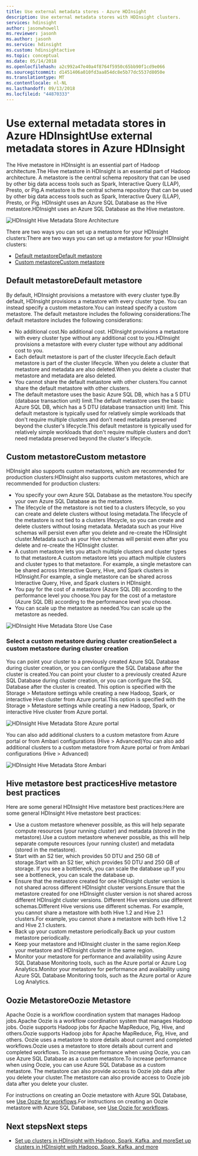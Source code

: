 ```yaml
---
title: Use external metadata stores - Azure HDInsight
description: Use external metadata stores with HDInsight clusters.
services: hdinsight
author: jasonwhowell
ms.reviewer: jasonh
ms.author: jasonh
ms.service: hdinsight
ms.custom: hdinsightactive
ms.topic: conceptual
ms.date: 05/14/2018
ms.openlocfilehash: a2c992a47e40a4f8764f5950c65bb90f1cd9e066
ms.sourcegitcommit: d1451406a010fd3aa854dc8e5b77dc5537d8050e
ms.translationtype: MT
ms.contentlocale: nl-NL
ms.lasthandoff: 09/13/2018
ms.locfileid: "44870333"
---
```

# <a name="use-external-metadata-stores-in-azure-hdinsight"></a><span data-ttu-id="aed8e-103">Use external metadata stores in Azure HDInsight</span><span class="sxs-lookup"><span data-stu-id="aed8e-103">Use external metadata stores in Azure HDInsight</span></span>

<span data-ttu-id="aed8e-104">The Hive metastore in HDInsight is an essential part of Hadoop architecture.</span><span class="sxs-lookup"><span data-stu-id="aed8e-104">The Hive metastore in HDInsight is an essential part of Hadoop architecture.</span></span> <span data-ttu-id="aed8e-105">A metastore is the central schema repository that can be used by other big data access tools such as Spark, Interactive Query (LLAP), Presto, or Pig.</span><span class="sxs-lookup"><span data-stu-id="aed8e-105">A metastore is the central schema repository that can be used by other big data access tools such as Spark, Interactive Query (LLAP), Presto, or Pig.</span></span> <span data-ttu-id="aed8e-106">HDInsight uses an Azure SQL Database as the Hive metastore.</span><span class="sxs-lookup"><span data-stu-id="aed8e-106">HDInsight uses an Azure SQL Database as the Hive metastore.</span></span>

![HDInsight Hive Metadata Store Architecture](./media/hdinsight-use-external-metadata-stores/metadata-store-architecture.png)

<span data-ttu-id="aed8e-108">There are two ways you can set up a metastore for your HDInsight clusters:</span><span class="sxs-lookup"><span data-stu-id="aed8e-108">There are two ways you can set up a metastore for your HDInsight clusters:</span></span>

* [<span data-ttu-id="aed8e-109">Default metastore</span><span class="sxs-lookup"><span data-stu-id="aed8e-109">Default metastore</span></span>](#default-metastore)
* [<span data-ttu-id="aed8e-110">Custom metastore</span><span class="sxs-lookup"><span data-stu-id="aed8e-110">Custom metastore</span></span>](#custom-metastore)

## <a name="default-metastore"></a><span data-ttu-id="aed8e-111">Default metastore</span><span class="sxs-lookup"><span data-stu-id="aed8e-111">Default metastore</span></span>

<span data-ttu-id="aed8e-112">By default, HDInsight provisions a metastore with every cluster type.</span><span class="sxs-lookup"><span data-stu-id="aed8e-112">By default, HDInsight provisions a metastore with every cluster type.</span></span> <span data-ttu-id="aed8e-113">You can instead specify a custom metastore.</span><span class="sxs-lookup"><span data-stu-id="aed8e-113">You can instead specify a custom metastore.</span></span> <span data-ttu-id="aed8e-114">The default metastore includes the following considerations:</span><span class="sxs-lookup"><span data-stu-id="aed8e-114">The default metastore includes the following considerations:</span></span>
- <span data-ttu-id="aed8e-115">No additional cost.</span><span class="sxs-lookup"><span data-stu-id="aed8e-115">No additional cost.</span></span> <span data-ttu-id="aed8e-116">HDInsight provisions a metastore with every cluster type without any additional cost to you.</span><span class="sxs-lookup"><span data-stu-id="aed8e-116">HDInsight provisions a metastore with every cluster type without any additional cost to you.</span></span>
- <span data-ttu-id="aed8e-117">Each default metastore is part of the cluster lifecycle.</span><span class="sxs-lookup"><span data-stu-id="aed8e-117">Each default metastore is part of the cluster lifecycle.</span></span> <span data-ttu-id="aed8e-118">When you delete a cluster that metastore and metadata are also deleted.</span><span class="sxs-lookup"><span data-stu-id="aed8e-118">When you delete a cluster that metastore and metadata are also deleted.</span></span>
- <span data-ttu-id="aed8e-119">You cannot share the default metastore with other clusters.</span><span class="sxs-lookup"><span data-stu-id="aed8e-119">You cannot share the default metastore with other clusters.</span></span>
- <span data-ttu-id="aed8e-120">The default metastore uses the basic Azure SQL DB, which has a 5 DTU (database transaction unit) limit.</span><span class="sxs-lookup"><span data-stu-id="aed8e-120">The default metastore uses the basic Azure SQL DB, which has a 5 DTU (database transaction unit) limit.</span></span>
<span data-ttu-id="aed8e-121">This default metastore is typically used for relatively simple workloads that don't require multiple clusters and don’t need metadata preserved beyond the cluster's lifecycle.</span><span class="sxs-lookup"><span data-stu-id="aed8e-121">This default metastore is typically used for relatively simple workloads that don't require multiple clusters and don’t need metadata preserved beyond the cluster's lifecycle.</span></span>


## <a name="custom-metastore"></a><span data-ttu-id="aed8e-122">Custom metastore</span><span class="sxs-lookup"><span data-stu-id="aed8e-122">Custom metastore</span></span>

<span data-ttu-id="aed8e-123">HDInsight also supports custom metastores, which are recommended for production clusters:</span><span class="sxs-lookup"><span data-stu-id="aed8e-123">HDInsight also supports custom metastores, which are recommended for production clusters:</span></span>
- <span data-ttu-id="aed8e-124">You specify your own Azure SQL Database as the metastore.</span><span class="sxs-lookup"><span data-stu-id="aed8e-124">You specify your own Azure SQL Database as the metastore.</span></span>
- <span data-ttu-id="aed8e-125">The lifecycle of the metastore is not tied to a clusters lifecycle, so you can create and delete clusters without losing metadata.</span><span class="sxs-lookup"><span data-stu-id="aed8e-125">The lifecycle of the metastore is not tied to a clusters lifecycle, so you can create and delete clusters without losing metadata.</span></span> <span data-ttu-id="aed8e-126">Metadata such as your Hive schemas will persist even after you delete and re-create the HDInsight cluster.</span><span class="sxs-lookup"><span data-stu-id="aed8e-126">Metadata such as your Hive schemas will persist even after you delete and re-create the HDInsight cluster.</span></span>
- <span data-ttu-id="aed8e-127">A custom metastore lets you attach multiple clusters and cluster types to that metastore.</span><span class="sxs-lookup"><span data-stu-id="aed8e-127">A custom metastore lets you attach multiple clusters and cluster types to that metastore.</span></span> <span data-ttu-id="aed8e-128">For example, a single metastore can be shared across Interactive Query, Hive, and Spark clusters in HDInsight.</span><span class="sxs-lookup"><span data-stu-id="aed8e-128">For example, a single metastore can be shared across Interactive Query, Hive, and Spark clusters in HDInsight.</span></span>
- <span data-ttu-id="aed8e-129">You pay for the cost of a metastore (Azure SQL DB) according to the performance level you choose.</span><span class="sxs-lookup"><span data-stu-id="aed8e-129">You pay for the cost of a metastore (Azure SQL DB) according to the performance level you choose.</span></span>
- <span data-ttu-id="aed8e-130">You can scale up the metastore as needed.</span><span class="sxs-lookup"><span data-stu-id="aed8e-130">You can scale up the metastore as needed.</span></span>


![HDInsight Hive Metadata Store Use Case](./media/hdinsight-use-external-metadata-stores/metadata-store-use-case.png)

<!-- Image – Typical shared custom Metastore scenario in HDInsight (?) -->



### <a name="select-a-custom-metastore-during-cluster-creation"></a><span data-ttu-id="aed8e-132">Select a custom metastore during cluster creation</span><span class="sxs-lookup"><span data-stu-id="aed8e-132">Select a custom metastore during cluster creation</span></span>

<span data-ttu-id="aed8e-133">You can point your cluster to a previously created Azure SQL Database during cluster creation, or you can configure the SQL Database after the cluster is created.</span><span class="sxs-lookup"><span data-stu-id="aed8e-133">You can point your cluster to a previously created Azure SQL Database during cluster creation, or you can configure the SQL Database after the cluster is created.</span></span> <span data-ttu-id="aed8e-134">This option is specified with the Storage > Metastore settings while creating a new Hadoop, Spark, or interactive Hive cluster from Azure portal.</span><span class="sxs-lookup"><span data-stu-id="aed8e-134">This option is specified with the Storage > Metastore settings while creating a new Hadoop, Spark, or interactive Hive cluster from Azure portal.</span></span>

![HDInsight Hive Metadata Store Azure portal](./media/hdinsight-use-external-metadata-stores/metadata-store-azure-portal.png)

<span data-ttu-id="aed8e-136">You can also add additional clusters to a custom metastore from Azure portal or from Ambari configurations (Hive > Advanced)</span><span class="sxs-lookup"><span data-stu-id="aed8e-136">You can also add additional clusters to a custom metastore from Azure portal or from Ambari configurations (Hive > Advanced)</span></span>

![HDInsight Hive Metadata Store Ambari](./media/hdinsight-use-external-metadata-stores/metadata-store-ambari.png)

## <a name="hive-metastore-best-practices"></a><span data-ttu-id="aed8e-138">Hive metastore best practices</span><span class="sxs-lookup"><span data-stu-id="aed8e-138">Hive metastore best practices</span></span>

<span data-ttu-id="aed8e-139">Here are some general HDInsight Hive metastore best practices:</span><span class="sxs-lookup"><span data-stu-id="aed8e-139">Here are some general HDInsight Hive metastore best practices:</span></span>

- <span data-ttu-id="aed8e-140">Use a custom metastore whenever possible, as this will help separate compute resources (your running cluster) and metadata (stored in the metastore).</span><span class="sxs-lookup"><span data-stu-id="aed8e-140">Use a custom metastore whenever possible, as this will help separate compute resources (your running cluster) and metadata (stored in the metastore).</span></span>
- <span data-ttu-id="aed8e-141">Start with an S2 tier, which provides  50 DTU and 250 GB of storage.</span><span class="sxs-lookup"><span data-stu-id="aed8e-141">Start with an S2 tier, which provides  50 DTU and 250 GB of storage.</span></span> <span data-ttu-id="aed8e-142">If you see a bottleneck, you can scale the database up.</span><span class="sxs-lookup"><span data-stu-id="aed8e-142">If you see a bottleneck, you can scale the database up.</span></span>
- <span data-ttu-id="aed8e-143">Ensure that the metastore created for one HDInsight cluster version is not shared across different HDInsight cluster versions.</span><span class="sxs-lookup"><span data-stu-id="aed8e-143">Ensure that the metastore created for one HDInsight cluster version is not shared across different HDInsight cluster versions.</span></span> <span data-ttu-id="aed8e-144">Different Hive versions use different schemas.</span><span class="sxs-lookup"><span data-stu-id="aed8e-144">Different Hive versions use different schemas.</span></span> <span data-ttu-id="aed8e-145">For example, you cannot share a metastore with both Hive 1.2 and Hive 2.1 clusters.</span><span class="sxs-lookup"><span data-stu-id="aed8e-145">For example, you cannot share a metastore with both Hive 1.2 and Hive 2.1 clusters.</span></span>
- <span data-ttu-id="aed8e-146">Back up your custom metastore periodically.</span><span class="sxs-lookup"><span data-stu-id="aed8e-146">Back up your custom metastore periodically.</span></span>
- <span data-ttu-id="aed8e-147">Keep your metastore and HDInsight cluster in the same region.</span><span class="sxs-lookup"><span data-stu-id="aed8e-147">Keep your metastore and HDInsight cluster in the same region.</span></span>
- <span data-ttu-id="aed8e-148">Monitor your metastore for performance and availability using Azure SQL Database Monitoring tools, such as the Azure portal or Azure Log Analytics.</span><span class="sxs-lookup"><span data-stu-id="aed8e-148">Monitor your metastore for performance and availability using Azure SQL Database Monitoring tools, such as the Azure portal or Azure Log Analytics.</span></span>

## <a name="oozie-metastore"></a><span data-ttu-id="aed8e-149">Oozie Metastore</span><span class="sxs-lookup"><span data-stu-id="aed8e-149">Oozie Metastore</span></span>

<span data-ttu-id="aed8e-150">Apache Oozie is a workflow coordination system that manages Hadoop jobs.</span><span class="sxs-lookup"><span data-stu-id="aed8e-150">Apache Oozie is a workflow coordination system that manages Hadoop jobs.</span></span>  <span data-ttu-id="aed8e-151">Oozie supports Hadoop jobs for Apache MapReduce, Pig, Hive, and others.</span><span class="sxs-lookup"><span data-stu-id="aed8e-151">Oozie supports Hadoop jobs for Apache MapReduce, Pig, Hive, and others.</span></span>  <span data-ttu-id="aed8e-152">Oozie uses a metastore to store details about current and completed workflows.</span><span class="sxs-lookup"><span data-stu-id="aed8e-152">Oozie uses a metastore to store details about current and completed workflows.</span></span> <span data-ttu-id="aed8e-153">To increase performance when using Oozie, you can use Azure SQL Database as a custom metastore.</span><span class="sxs-lookup"><span data-stu-id="aed8e-153">To increase performance when using Oozie, you can use Azure SQL Database as a custom metastore.</span></span> <span data-ttu-id="aed8e-154">The metastore can also provide access to Oozie job data after you delete your cluster.</span><span class="sxs-lookup"><span data-stu-id="aed8e-154">The metastore can also provide access to Oozie job data after you delete your cluster.</span></span>

<span data-ttu-id="aed8e-155">For instructions on creating an Oozie metastore with Azure SQL Database, see [Use Oozie for workflows](hdinsight-use-oozie-linux-mac.md).</span><span class="sxs-lookup"><span data-stu-id="aed8e-155">For instructions on creating an Oozie metastore with Azure SQL Database, see [Use Oozie for workflows](hdinsight-use-oozie-linux-mac.md).</span></span>

## <a name="next-steps"></a><span data-ttu-id="aed8e-156">Next steps</span><span class="sxs-lookup"><span data-stu-id="aed8e-156">Next steps</span></span>

- [<span data-ttu-id="aed8e-157">Set up clusters in HDInsight with Hadoop, Spark, Kafka, and more</span><span class="sxs-lookup"><span data-stu-id="aed8e-157">Set up clusters in HDInsight with Hadoop, Spark, Kafka, and more</span></span>](./hdinsight-hadoop-provision-linux-clusters.md)
